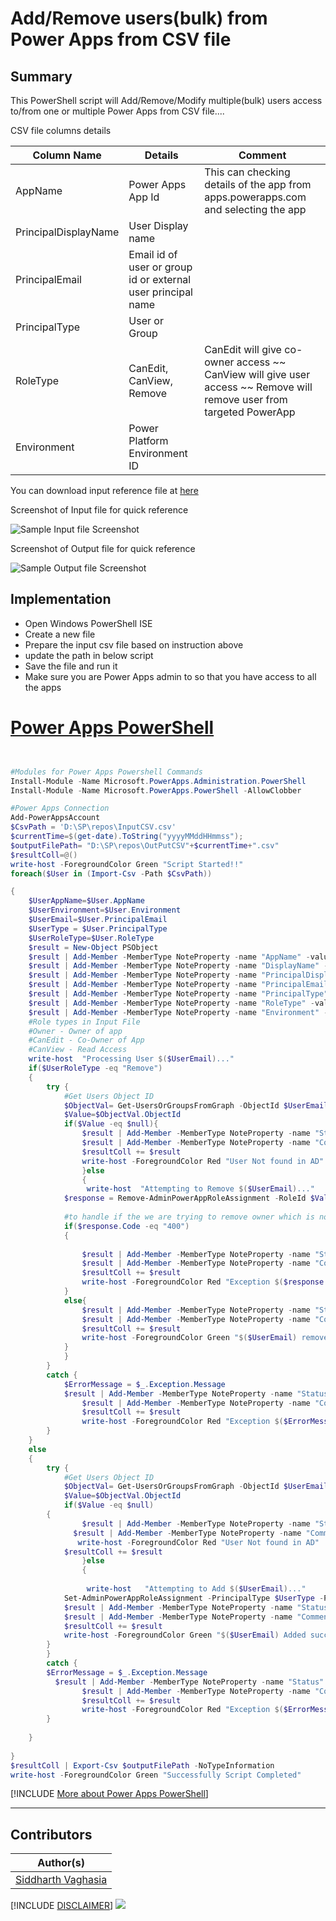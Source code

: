 

# Add/Remove users(bulk) from Power Apps from CSV file

## Summary

This PowerShell script will Add/Remove/Modify multiple(bulk) users access to/from one or multiple Power Apps from CSV file....


CSV file columns details

| Column Name   | Details  | Comment  |
|---|---|---|
| AppName  | Power Apps App Id   |   This can checking details of the app from apps.powerapps.com and selecting the app |
| PrincipalDisplayName  | User Display name   |   |
|  PrincipalEmail | Email id of user or group id or external user principal name   |   |
|  PrincipalType | User or Group  |   |
|  RoleType | CanEdit, CanView, Remove |  CanEdit will give co-owner access ~~ CanView will give user access ~~ Remove will remove user from targeted PowerApp |
|  Environment | Power Platform Environment ID  |   |
                                       
You can download input reference file at [here](assets/InputCSV.csv)

Screenshot of Input file for quick reference

![Sample Input file Screenshot](assets/SampleInput.png)


Screenshot of Output file for quick reference

![Sample Output file Screenshot](assets/SampleOutPut.png)


## Implementation

- Open Windows PowerShell ISE
- Create a new file
- Prepare the input csv file based on instruction above
- update the path in below script
- Save the file and run it
- Make sure you are Power Apps admin to so that you have access to all the apps
 
# [Power Apps PowerShell](#tab/powerapps-ps)
```powershell


#Modules for Power Apps Powershell Commands
Install-Module -Name Microsoft.PowerApps.Administration.PowerShell
Install-Module -Name Microsoft.PowerApps.PowerShell -AllowClobber

#Power Apps Connection
Add-PowerAppsAccount
$CsvPath = 'D:\SP\repos\InputCSV.csv'
$currentTime=$(get-date).ToString("yyyyMMddHHmmss");    
$outputFilePath= "D:\SP\repos\OutPutCSV"+$currentTime+".csv"   
$resultColl=@()  
write-host -ForegroundColor Green "Script Started!!"
foreach($User in (Import-Csv -Path $CsvPath))

{
    $UserAppName=$User.AppName
    $UserEnvironment=$User.Environment
    $UserEmail=$User.PrincipalEmail
    $UserType = $User.PrincipalType
    $UserRoleType=$User.RoleType
    $result = New-Object PSObject
    $result | Add-Member -MemberType NoteProperty -name "AppName" -value $user.AppName -Force
    $result | Add-Member -MemberType NoteProperty -name "DisplayName" -value $user.DisplayName -Force
    $result | Add-Member -MemberType NoteProperty -name "PrincipalDisplayName" -value $user.PrincipalDisplayName-Force
    $result | Add-Member -MemberType NoteProperty -name "PrincipalEmail" -value $user.PrincipalEmail-Force
    $result | Add-Member -MemberType NoteProperty -name "PrincipalType" -value $user.PrincipalType-Force
    $result | Add-Member -MemberType NoteProperty -name "RoleType" -value $user.RoleType-Force
    $result | Add-Member -MemberType NoteProperty -name "Environment" -value $user.Environment -Force
    #Role types in Input File
    #Owner - Owner of app
    #CanEdit - Co-Owner of App    
    #CanView - Read Access
    write-host  "Processing User $($UserEmail)..."
    if($UserRoleType -eq "Remove")
    {
        try {
            #Get Users Object ID
            $ObjectVal= Get-UsersOrGroupsFromGraph -ObjectId $UserEmail
            $Value=$ObjectVal.ObjectId
            if($Value -eq $null){
                $result | Add-Member -MemberType NoteProperty -name "Status" -value "Failed" -Force
                $result | Add-Member -MemberType NoteProperty -name "Comments" -value "User not found in AD" -Force
                $resultColl += $result 
                write-host -ForegroundColor Red "User Not found in AD"
                }else
                {
                 write-host  "Attempting to Remove $($UserEmail)..."
            $response = Remove-AdminPowerAppRoleAssignment -RoleId $Value -EnvironmentName $UserEnvironment -AppName $User.AppName
            
            #to handle if the we are trying to remove owner which is not possible.
            if($response.Code -eq "400") 
            {
                
                $result | Add-Member -MemberType NoteProperty -name "Status" -value "Exception" -Force
                $result | Add-Member -MemberType NoteProperty -name "Comments" -value $response.Error -Force
                $resultColl += $result 
                write-host -ForegroundColor Red "Exception $($response.Error)"
            }
            else{
                $result | Add-Member -MemberType NoteProperty -name "Status" -value "Successful" -Force
                $result | Add-Member -MemberType NoteProperty -name "Comments" -value "User Removed Successfully" -Force
                $resultColl += $result 
                write-host -ForegroundColor Green "$($UserEmail) removed successfully!!"
            }
            }
        }
        catch {
            $ErrorMessage = $_.Exception.Message
            $result | Add-Member -MemberType NoteProperty -name "Status" -value "Exception" -Force
                $result | Add-Member -MemberType NoteProperty -name "Comments" -value $_.Exception.Message -Force
                $resultColl += $result 
                write-host -ForegroundColor Red "Exception $($ErrorMessage)"
        }
    }
    else
    {
        try {
            #Get Users Object ID
            $ObjectVal= Get-UsersOrGroupsFromGraph -ObjectId $UserEmail
            $Value=$ObjectVal.ObjectId
            if($Value -eq $null)
        {
                $result | Add-Member -MemberType NoteProperty -name "Status" -value "Failed" -Force
              $result | Add-Member -MemberType NoteProperty -name "Comments" -value "User not found in AD" -Force
               write-host -ForegroundColor Red "User Not found in AD"
            $resultColl += $result 
                }else
                {
                
                 write-host   "Attempting to Add $($UserEmail)..."
            Set-AdminPowerAppRoleAssignment -PrincipalType $UserType -PrincipalObjectId $Value -RoleName  $UserRoleType -AppName $User.AppName -EnvironmentName $UserEnvironment
            $result | Add-Member -MemberType NoteProperty -name "Status" -value "Successful" -Force
            $result | Add-Member -MemberType NoteProperty -name "Comments" -value "User Added Successfully" -Force
            $resultColl += $result 
            write-host -ForegroundColor Green "$($UserEmail) Added successfully!!"
        }
        }
        catch {
        $ErrorMessage = $_.Exception.Message
          $result | Add-Member -MemberType NoteProperty -name "Status" -value "Exception" -Force
                $result | Add-Member -MemberType NoteProperty -name "Comments" -value $_.Exception.Message -Force
                $resultColl += $result 
                write-host -ForegroundColor Red "Exception $($ErrorMessage)" 
        }
        
    }
    
}
$resultColl | Export-Csv $outputFilePath -NoTypeInformation 
write-host -ForegroundColor Green "Successfully Script Completed"   

```
[!INCLUDE [More about Power Apps PowerShell](../../docfx/includes/MORE-POWERAPPS.md)]
***

## Contributors

| Author(s) |
|-----------|
| [Siddharth Vaghasia](https://github.com/siddharth-vaghasia) |

[!INCLUDE [DISCLAIMER](../../docfx/includes/DISCLAIMER.md)]
<img src="https://m365-visitor-stats.azurewebsites.net/script-samples/scripts/powerapps-bulk-useraccess" aria-hidden="true" />

